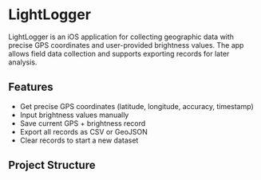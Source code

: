 # LightLogger

LightLogger is an iOS application for collecting geographic data with precise GPS coordinates and user-provided brightness values. The app allows field data collection and supports exporting records for later analysis.



## Features
- Get precise GPS coordinates (latitude, longitude, accuracy, timestamp)
- Input brightness values manually
- Save current GPS + brightness record
- Export all records as CSV or GeoJSON
- Clear records to start a new dataset

## Project Structure

